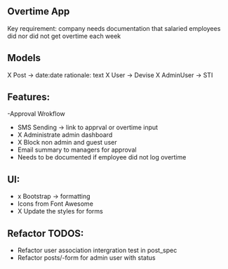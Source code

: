 ## Overtime App

Key requirement: company needs documentation that salaried employees did nor did not get overtime each week

## Models
X Post -> date:date rationale: text
X User -> Devise 
X AdminUser -> STI

## Features:
-Approval Wrokflow
- SMS Sending -> link to apprval or overtime input
- X Administrate admin dashboard
- X Block non admin and guest user
- Email summary to managers for approval
- Needs to be documented if employee did not log overtime

## UI:
- x Bootstrap -> formatting
- Icons from Font Awesome
- X Update the styles for forms

## Refactor TODOS:
- Refactor user association intergration test in post_spec
- Refactor posts/-form for admin user with status